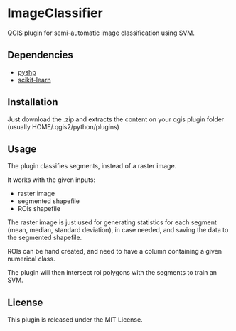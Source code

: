 ImageClassifier
===============

QGIS plugin for semi-automatic image classification using SVM.

## Dependencies

* [pyshp][1]
* [scikit-learn][2]

## Installation

Just download the .zip and extracts the content on your qgis plugin folder (usually HOME/.qgis2/python/plugins)

## Usage

The plugin classifies segments, instead of a raster image.

It works with the given inputs:

* raster image
* segmented shapefile
* ROIs shapefile

The raster image is just used for generating statistics for each segment (mean, median, standard deviation), in case needed, and saving the data to the segmented shapefile.

ROIs can be hand created, and need to have a column containing a given numerical class.

The plugin will then intersect roi polygons with the segments to train an SVM.

## License

This plugin is released under the MIT License.

[1]: http://code.google.com/p/pyshp/
[2]: http://scikit-learn.org/
